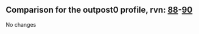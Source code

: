 ## Comparison for the outpost0 profile, rvn: [88](https://github.com/PRO100KatYT/FortniteProfileRevisions/tree/main/profiles/outpost0/88%20outpost0.json)-[90](https://github.com/PRO100KatYT/FortniteProfileRevisions/tree/main/profiles/outpost0/90%20outpost0.json)

No changes
